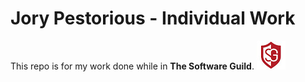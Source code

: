 # Jory Pestorious - Individual Work
This repo is for my work done while in **The Software Guild**. ![Software Guild Logo](swg.jpg)

